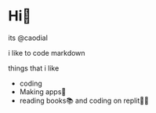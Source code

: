 # Hi🤗
its @caodial

 i like to code markdown

things that i like
* coding
* Making apps📱
* reading books📚
and coding on replit👨‍💻
